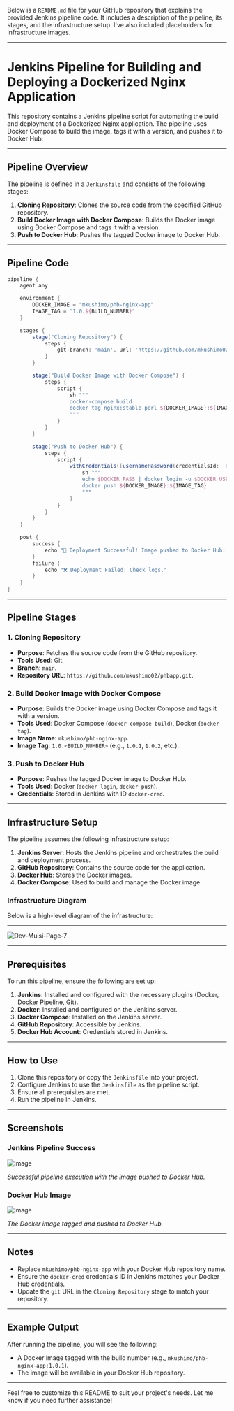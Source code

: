 Below is a `README.md` file for your GitHub repository that explains the provided Jenkins pipeline code. It includes a description of the pipeline, its stages, and the infrastructure setup. I've also included placeholders for infrastructure images.

---

# Jenkins Pipeline for Building and Deploying a Dockerized Nginx Application

This repository contains a Jenkins pipeline script for automating the build and deployment of a Dockerized Nginx application. The pipeline uses Docker Compose to build the image, tags it with a version, and pushes it to Docker Hub.

---

## Pipeline Overview

The pipeline is defined in a `Jenkinsfile` and consists of the following stages:

1. **Cloning Repository**: Clones the source code from the specified GitHub repository.
2. **Build Docker Image with Docker Compose**: Builds the Docker image using Docker Compose and tags it with a version.
3. **Push to Docker Hub**: Pushes the tagged Docker image to Docker Hub.

---

## Pipeline Code

```groovy
pipeline {
    agent any

    environment {
        DOCKER_IMAGE = "mkushimo/phb-nginx-app"
        IMAGE_TAG = "1.0.${BUILD_NUMBER}"
    }

    stages {
        stage("Cloning Repository") {
            steps {
                git branch: 'main', url: 'https://github.com/mkushimo02/phbapp.git'
            }
        }

        stage("Build Docker Image with Docker Compose") {
            steps {
                script {
                    sh """
                    docker-compose build
                    docker tag nginx:stable-perl ${DOCKER_IMAGE}:${IMAGE_TAG}
                    """
                }
            }
        }

        stage("Push to Docker Hub") {
            steps {
                script {
                    withCredentials([usernamePassword(credentialsId: 'docker-cred', usernameVariable: 'DOCKER_USER', passwordVariable: 'DOCKER_PASS')]) {
                        sh """
                        echo $DOCKER_PASS | docker login -u $DOCKER_USER --password-stdin
                        docker push ${DOCKER_IMAGE}:${IMAGE_TAG}
                        """
                    }
                }
            }
        }
    }

    post {
        success {
            echo "🎉 Deployment Successful! Image pushed to Docker Hub: ${DOCKER_IMAGE}:${IMAGE_TAG}"
        }
        failure {
            echo "❌ Deployment Failed! Check logs."
        }
    }
}
```

---

## Pipeline Stages

### 1. Cloning Repository
- **Purpose**: Fetches the source code from the GitHub repository.
- **Tools Used**: Git.
- **Branch**: `main`.
- **Repository URL**: `https://github.com/mkushimo02/phbapp.git`.

### 2. Build Docker Image with Docker Compose
- **Purpose**: Builds the Docker image using Docker Compose and tags it with a version.
- **Tools Used**: Docker Compose (`docker-compose build`), Docker (`docker tag`).
- **Image Name**: `mkushimo/phb-nginx-app`.
- **Image Tag**: `1.0.<BUILD_NUMBER>` (e.g., `1.0.1`, `1.0.2`, etc.).

### 3. Push to Docker Hub
- **Purpose**: Pushes the tagged Docker image to Docker Hub.
- **Tools Used**: Docker (`docker login`, `docker push`).
- **Credentials**: Stored in Jenkins with ID `docker-cred`.

---

## Infrastructure Setup

The pipeline assumes the following infrastructure setup:

1. **Jenkins Server**: Hosts the Jenkins pipeline and orchestrates the build and deployment process.
2. **GitHub Repository**: Contains the source code for the application.
3. **Docker Hub**: Stores the Docker images.
4. **Docker Compose**: Used to build and manage the Docker image.

### Infrastructure Diagram

Below is a high-level diagram of the infrastructure:

---
![Dev-Muisi-Page-7](https://github.com/user-attachments/assets/10dd6281-7573-4686-8b85-864513b15284)

---

## Prerequisites

To run this pipeline, ensure the following are set up:

1. **Jenkins**: Installed and configured with the necessary plugins (Docker, Docker Pipeline, Git).
2. **Docker**: Installed and configured on the Jenkins server.
3. **Docker Compose**: Installed on the Jenkins server.
4. **GitHub Repository**: Accessible by Jenkins.
5. **Docker Hub Account**: Credentials stored in Jenkins.

---

## How to Use

1. Clone this repository or copy the `Jenkinsfile` into your project.
2. Configure Jenkins to use the `Jenkinsfile` as the pipeline script.
3. Ensure all prerequisites are met.
4. Run the pipeline in Jenkins.

---

## Screenshots

### Jenkins Pipeline Success
![image](https://github.com/user-attachments/assets/ddccce08-3321-43b9-b992-4e9ae0a2eca9)

*Successful pipeline execution with the image pushed to Docker Hub.*

### Docker Hub Image
![image](https://github.com/user-attachments/assets/5a49ffe2-9733-4012-89bf-c0e802852021)

*The Docker image tagged and pushed to Docker Hub.*

---

## Notes

- Replace `mkushimo/phb-nginx-app` with your Docker Hub repository name.
- Ensure the `docker-cred` credentials ID in Jenkins matches your Docker Hub credentials.
- Update the `git` URL in the `Cloning Repository` stage to match your repository.

---

## Example Output

After running the pipeline, you will see the following:
- A Docker image tagged with the build number (e.g., `mkushimo/phb-nginx-app:1.0.1`).
- The image will be available in your Docker Hub repository.

---

Feel free to customize this README to suit your project's needs. Let me know if you need further assistance!
